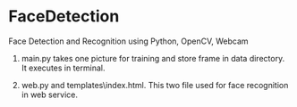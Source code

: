 # FaceDetection
Face Detection and Recognition using Python, OpenCV, Webcam

1. main.py takes one picture for training and store frame in data directory. It executes in terminal.

2. web.py and templates\index.html. This two file used for face recognition in web service.  

